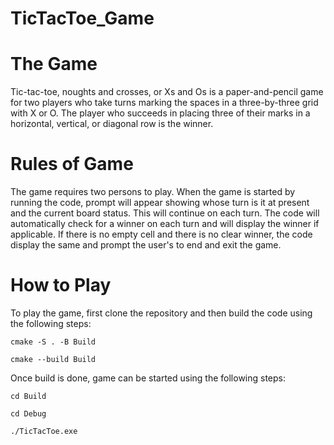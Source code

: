 # TicTacToe_Game

# The Game
Tic-tac-toe, noughts and crosses, or Xs and Os is a paper-and-pencil game for two players who take turns marking the spaces in a three-by-three grid with X or O. The player who succeeds in placing three of their marks in a horizontal, vertical, or diagonal row is the winner. 

# **Rules of Game**
The game requires two persons to play. When the game is started by running the code, prompt will appear showing whose turn is it at present and the current board status. This will continue on each turn. 
The code will automatically check for a winner on each turn and will display the winner if applicable. 
If there is no empty cell and there is no clear winner, the code display the same and prompt the user's to end and exit the game.

# **How to Play**
To play the game, first clone the repository and then build the code using the following steps:

```cmake -S . -B Build```

```cmake --build Build```

Once build is done, game can be started using the following steps:

```cd Build```

```cd Debug```

```./TicTacToe.exe``` 
